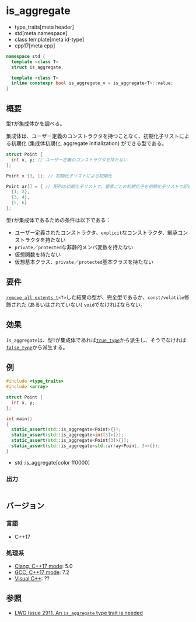 # is_aggregate
* type_traits[meta header]
* std[meta namespace]
* class template[meta id-type]
* cpp17[meta cpp]

```cpp
namespace std {
  template <class T>
  struct is_aggregate;

  template <class T>
  inline constexpr bool is_aggregate_v = is_aggregate<T>::value;
}
```

## 概要
型`T`が集成体かを調べる。

集成体は、ユーザー定義のコンストラクタを持つことなく、初期化子リストによる初期化 (集成体初期化, aggregate initialization) ができる型である。

```cpp
struct Point {
  int x, y; // ユーザー定義のコンストラクタを持たない
};

Point x {3, 1}; // 初期化子リストによる初期化

Point ar[] = { // 配列の初期化子リストで、要素ごとの初期化子を初期化子リストで記述
  {1, 2},
  {3, 4},
  {5, 6}
};
```

型`T`が集成体であるための条件は以下である：

- ユーザー定義されたコンストラクタ、`explicit`なコンストラクタ、継承コンストラクタを持たない
- `private`／`protected`な非静的メンバ変数を持たない
- 仮想関数を持たない
- 仮想基本クラス、`private`／`protected`基本クラスを持たない


## 要件
[`remove_all_extents_t`](remove_all_extents.md)`<T>`した結果の型が、完全型であるか、`const/volatile`修飾された (あるいはされていない) `void`でなければならない。


## 効果
`is_aggregate`は、型`T`が集成体であれば[`true_type`](true_type.md)から派生し、そうでなければ[`false_type`](false_type.md)から派生する。


## 例
```cpp example
#include <type_traits>
#include <array>

struct Point {
  int x, y;
};

int main()
{
  static_assert(std::is_aggregate<Point>{});
  static_assert(std::is_aggregate<int[3]>{});
  static_assert(std::is_aggregate<Point[3]>{});
  static_assert(std::is_aggregate<std::array<Point, 3>>{});
}
```
* std::is_aggregate[color ff0000]

### 出力
```
```

## バージョン
### 言語
- C++17

### 処理系
- [Clang, C++17 mode](/implementation.md#clang): 5.0
- [GCC, C++17 mode](/implementation.md#gcc): 7.2
- [Visual C++](/implementation.md#visual_cpp): ??


## 参照
- [LWG Issue 2911. An `is_aggregate` type trait is needed](https://wg21.cmeerw.net/lwg/issue2911)

